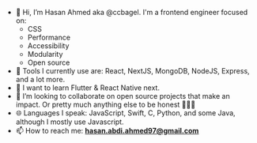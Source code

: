 - 👋 Hi, I’m Hasan Ahmed aka @ccbagel. I'm a frontend engineer focused on:
  - CSS
  - Performance
  - Accessibility
  - Modularity
  - Open source
- 🧰 Tools I currently use are: React, NextJS, MongoDB, NodeJS, Express, and a lot more.
- 🌱 I want to learn Flutter & React Native next. 
- 🤝 I’m looking to collaborate on open source projects that make an impact. Or pretty much anything else to be honest 🤷🏽‍♂️
- 🌐 Languages I speak: JavaScript, Swift, C, Python, and some Java, although I mostly use Javascript.
- 📫 How to reach me: **hasan.abdi.ahmed97@gmail.com** 
